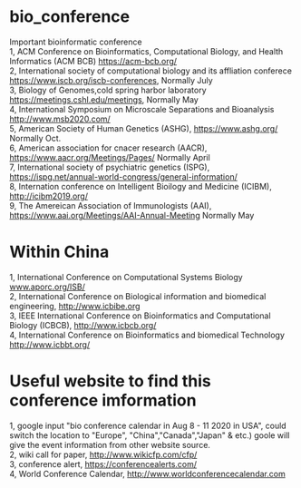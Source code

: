 # bio_conference
Important bioinformatic conference\
1, ACM Conference on Bioinformatics, Computational Biology, and Health Informatics (ACM BCB)  https://acm-bcb.org/ \
2, International society of computational biology and its affliation conferece https://www.iscb.org/iscb-conferences, Normally July \
3, Biology of Genomes,cold spring harbor laboratory https://meetings.cshl.edu/meetings, Normally May \
4, International Symposium on Microscale Separations and Bioanalysis http://www.msb2020.com/ \
5, American Society of Human Genetics (ASHG), https://www.ashg.org/ Normally Oct. \
6, American association for cnacer research (AACR), https://www.aacr.org/Meetings/Pages/ Normally April \
7, International society of psychiatric genetics (ISPG), https://ispg.net/annual-world-congress/general-information/ \
8, Internation conference on Intelligent Bioilogy and Medicine (ICIBM), http://icibm2019.org/ \
9, The Amereican Association of Immunologists (AAI), https://www.aai.org/Meetings/AAI-Annual-Meeting Normally May
# Within China

1, International Conference on Computational Systems Biology www.aporc.org/ISB/ \
2, International Conference on Biological information and biomedical engineering, http://www.icbibe.org \
3, IEEE International Conference on Bioinformatics and Computational Biology (ICBCB), http://www.icbcb.org/ \
4, International Conference on Bioinformatics and biomedical Technology http://www.icbbt.org/  

# Useful website to find this conference imformation
1, google input "bio conference calendar in Aug 8 - 11 2020 in USA", could switch the location to "Europe", "China","Canada","Japan" & etc.) goole will give the event information from other website source. \
2, wiki call for paper, http://www.wikicfp.com/cfp/ \
3, conference alert, https://conferencealerts.com/ \
4, World Conference Calendar, http://www.worldconferencecalendar.com  

